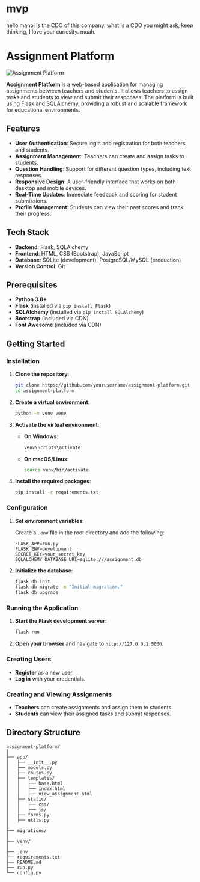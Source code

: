 # mvp
hello manoj is the CDO of this company. what is a CDO you might ask, keep thinking, I love your curiosity. muah.


# Assignment Platform

![Assignment Platform]([https://github.com/assignMeant/mvp/blob/main/assignmeant_app/static/images/logo.png])

**Assignment Platform** is a web-based application for managing assignments between teachers and students. It allows teachers to assign tasks and students to view and submit their responses. The platform is built using Flask and SQLAlchemy, providing a robust and scalable framework for educational environments.

## Features

- **User Authentication**: Secure login and registration for both teachers and students.
- **Assignment Management**: Teachers can create and assign tasks to students.
- **Question Handling**: Support for different question types, including text responses.
- **Responsive Design**: A user-friendly interface that works on both desktop and mobile devices.
- **Real-Time Updates**: Immediate feedback and scoring for student submissions.
- **Profile Management**: Students can view their past scores and track their progress.

## Tech Stack

- **Backend**: Flask, SQLAlchemy
- **Frontend**: HTML, CSS (Bootstrap), JavaScript
- **Database**: SQLite (development), PostgreSQL/MySQL (production)
- **Version Control**: Git

## Prerequisites

- **Python 3.8+**
- **Flask** (installed via `pip install Flask`)
- **SQLAlchemy** (installed via `pip install SQLAlchemy`)
- **Bootstrap** (included via CDN)
- **Font Awesome** (included via CDN)

## Getting Started

### Installation

1. **Clone the repository**:

    ```bash
    git clone https://github.com/yourusername/assignment-platform.git
    cd assignment-platform
    ```

2. **Create a virtual environment**:

    ```bash
    python -m venv venv
    ```

3. **Activate the virtual environment**:

    - **On Windows**:
      ```bash
      venv\Scripts\activate
      ```
    - **On macOS/Linux**:
      ```bash
      source venv/bin/activate
      ```

4. **Install the required packages**:

    ```bash
    pip install -r requirements.txt
    ```

### Configuration

1. **Set environment variables**:

    Create a `.env` file in the root directory and add the following:

    ```env
    FLASK_APP=run.py
    FLASK_ENV=development
    SECRET_KEY=your_secret_key
    SQLALCHEMY_DATABASE_URI=sqlite:///assignment.db
    ```

2. **Initialize the database**:

    ```bash
    flask db init
    flask db migrate -m "Initial migration."
    flask db upgrade
    ```

### Running the Application

1. **Start the Flask development server**:

    ```bash
    flask run
    ```

2. **Open your browser** and navigate to `http://127.0.0.1:5000`.

### Creating Users

- **Register** as a new user.
- **Log in** with your credentials.

### Creating and Viewing Assignments

- **Teachers** can create assignments and assign them to students.
- **Students** can view their assigned tasks and submit responses.

## Directory Structure

```plaintext
assignment-platform/
│
├── app/
│   ├── __init__.py
│   ├── models.py
│   ├── routes.py
│   ├── templates/
│   │   ├── base.html
│   │   ├── index.html
│   │   ├── view_assignment.html
│   ├── static/
│   │   ├── css/
│   │   ├── js/
│   ├── forms.py
│   ├── utils.py
│
├── migrations/
│
├── venv/
│
├── .env
├── requirements.txt
├── README.md
├── run.py
└── config.py

